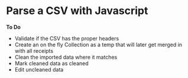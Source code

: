# Parse a CSV with Javascript

**To Do**

- Validate if the CSV has the proper headers
- Create an on the fly Collection as a temp that will later get merged in with all receipts
- Clean the imported data where it matches
- Mark cleaned data as cleaned
- Edit uncleaned data